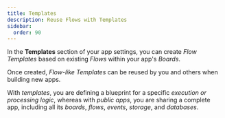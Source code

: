 ```yaml
---
title: Templates
description: Reuse Flows with Templates
sidebar:
  order: 90
---
```


In the **Templates** section of your app settings, you can create *Flow Templates* based on existing *Flows* within your app's *Boards*.  

Once created, *Flow-like Templates* can be reused by you and others when building new apps.  

With *templates*, you are defining a blueprint for a specific *execution or processing logic*, whereas with *public apps*, you are sharing a complete app, including all its *boards*, *flows*, *events*, *storage*, and *databases*.
